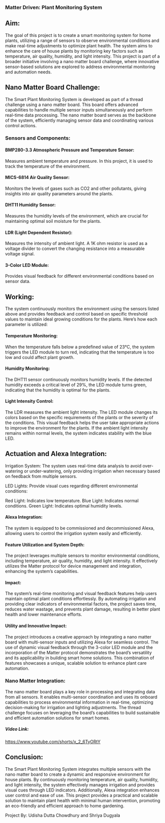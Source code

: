 ### Matter Driven: Plant Monitoring System

## Aim: 

The goal of this project is to create a smart monitoring system for home plants, utilizing a range of sensors to observe environmental conditions and make real-time adjustments to optimize plant health. The system aims to enhance the care of house plants by monitoring key factors such as temperature, air quality, humidity, and light intensity. This project is part of a broader initiative involving a nano matter board challenge, where innovative sensor-based solutions are explored to address environmental monitoring and automation needs.

## Nano Matter Board Challenge:

The Smart Plant Monitoring System is developed as part of a thread challenge using a nano matter board. This board offers advanced capabilities to handle multiple sensor inputs simultaneously and perform real-time data processing. The nano matter board serves as the backbone of the system, efficiently managing sensor data and coordinating various control actions.

### Sensors and Components:

#### BMP280-3.3 Atmospheric Pressure and Temperature Sensor:
Measures ambient temperature and pressure. In this project, it is used to track the temperature of the environment.

#### MICS-6814 Air Quality Sensor: 
Monitors the levels of gases such as CO2 and other pollutants, giving insights into air quality parameters around the plants.

#### DHT11 Humidity Sensor:
Measures the humidity levels of the environment, which are crucial for maintaining optimal soil moisture for the plants.

#### LDR (Light Dependent Resistor):
Measures the intensity of ambient light. A 1K ohm resistor is used as a voltage divider to convert the changing resistance into a measurable voltage signal.

#### 3-Color LED Module: 
Provides visual feedback for different environmental conditions based on sensor data.


## Working:

The system continuously monitors the environment using the sensors listed above and provides feedback and control based on specific threshold values to maintain ideal growing conditions for the plants. Here’s how each parameter is utilized:



#### Temperature Monitoring: 
When the temperature falls below a predefined value of 23°C, the system triggers the LED module to turn red, indicating that the temperature is too low and could affect plant growth.

#### Humidity Monitoring: 
The DHT11 sensor continuously monitors humidity levels. If the detected humidity exceeds a critical level of 29%, the LED module turns green, indicating that the humidity is optimal for the plants.

#### Light Intensity Control: 
The LDR measures the ambient light intensity. The LED module changes its colors based on the specific requirements of the plants or the severity of the conditions. This visual feedback helps the user take appropriate actions to improve the environment for the plants. If the ambient light intensity remains within normal levels, the system indicates stability with the blue LED.

## Actuation and Alexa Integration:



Irrigation System: The system uses real-time data analysis to avoid over-watering or under-watering, only providing irrigation when necessary based on feedback from multiple sensors.

LED Lights: Provide visual cues regarding different environmental conditions:

Red Light: Indicates low temperature.
Blue Light: Indicates normal conditions.
Green Light: Indicates optimal humidity levels.


#### Alexa Integration: 
The system is equipped to be commissioned and decommissioned Alexa, allowing users to control the irrigation system easily and efficiently.







#### Feature Utilization and System Depth: 
The project leverages multiple sensors to monitor environmental conditions, including temperature, air quality, humidity, and light intensity. It effectively utilizes the Matter protocol for device management and integration, enhancing the system’s capabilities.



#### Impact: 
The system’s real-time monitoring and visual feedback features help users maintain optimal plant conditions effortlessly. By automating irrigation and providing clear indicators of environmental factors, the project saves time, reduces water wastage, and prevents plant damage, resulting in better plant health and lower maintenance efforts.



#### Utility and Innovative Impact: 
The project introduces a creative approach by integrating a nano matter board with multi-sensor inputs and utilizing Alexa for seamless control. The use of dynamic visual feedback through the 3-color LED module and the incorporation of the Matter protocol demonstrates the board’s versatility and its applicability in building smart home solutions. This combination of features showcases a unique, scalable solution to enhance plant care automation.



### Nano Matter Integration:

The nano matter board plays a key role in processing and integrating data from all sensors. It enables multi-sensor coordination and uses its onboard capabilities to process environmental information in real-time, optimizing decision-making for irrigation and lighting adjustments. The thread challenge focuses on leveraging the board’s capabilities to build sustainable and efficient automation solutions for smart homes.



##### Video Link: 

https://www.youtube.com/shorts/x_2_6TyORtY

## Conclusion:

The Smart Plant Monitoring System integrates multiple sensors with the nano matter board to create a dynamic and responsive environment for house plants. By continuously monitoring temperature, air quality, humidity, and light intensity, the system effectively manages irrigation and provides visual cues through LED indicators. Additionally, Alexa integration enhances user control and ease of use. This project provides a practical and scalable solution to maintain plant health with minimal human intervention, promoting an eco-friendly and efficient approach to home gardening.



Project By: Udisha Dutta Chowdhury and Shriya Dugyala
